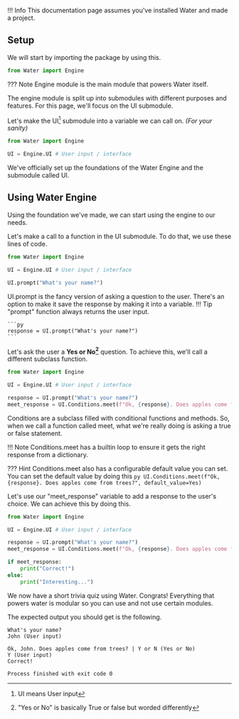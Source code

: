 <!-- Water"
 is a **modular terminal game engine,** and this page will show you how to use its UI functions. -->

!!! Info
    This documentation page assumes you've installed Water and made a project.

## Setup
We will start by importing the package by using this.
```py
from Water import Engine
```
??? Note
    Engine module is the main module that powers Water itself.

The engine module is split up into submodules with different purposes and features.
For this page, we'll focus on the UI submodule.

Let's make the UI[^1] submodule into a variable we can call on. *(For your sanity)*
```py
from Water import Engine

UI = Engine.UI # User input / interface
```

We've officially set up the foundations of the Water Engine and the submodule called UI.

## Using Water Engine
Using the foundation we've made, we can start using the engine to our needs.

Let's make a call to a function in the UI submodule. To do that, we use these lines of code.

```py
from Water import Engine

UI = Engine.UI # User input / interface

UI.prompt("What's your name?")
```

UI.prompt is the fancy version of asking a question to the user. 
There's an option to make it save the response by making it into a variable.
!!! Tip
    "prompt" function always returns the user input.

    ```py
    response = UI.prompt("What's your name?")
    ```

Let's ask the user a **Yes or No[^2]** question. 
To achieve this, we'll call a different subclass function.
```py
from Water import Engine

UI = Engine.UI # User input / interface

response = UI.prompt("What's your name?")
meet_response = UI.Conditions.meet(f"Ok, {response}. Does apples come from trees?")
```
Conditions are a subclass filled with conditional functions and methods.
So, when we call a function called meet, what we're really doing is asking a true or false statement.

!!! Note
    Conditions.meet has a builtin loop to ensure it gets the right response from a dictionary.

??? Hint
    Conditions.meet also has a configurable default value you can set.
    You can set the default value by doing this
    ```py
    UI.Conditions.meet(f"Ok, {response}. Does apples come from trees?", default_value=Yes)
    ```

Let's use our "meet_response" variable to add a response to the user's choice.
We can achieve this by doing this.

```py
from Water import Engine

UI = Engine.UI # User input / interface

response = UI.prompt("What's your name?")
meet_response = UI.Conditions.meet(f"Ok, {response}. Does apples come from trees?")

if meet_response:
    print("Correct!")
else:
    print("Interesting...")
```

We now have a short trivia quiz using Water. Congrats! 
Everything that powers water is modular so you can use and not use certain modules.

The expected output you should get is the following.
```
What's your name?
John (User input)

Ok, John. Does apples come from trees? | Y or N (Yes or No)
Y (User input)
Correct!

Process finished with exit code 0
```

[^1]: UI means User input

[^2]: "Yes or No" is basically True or false but worded differently
